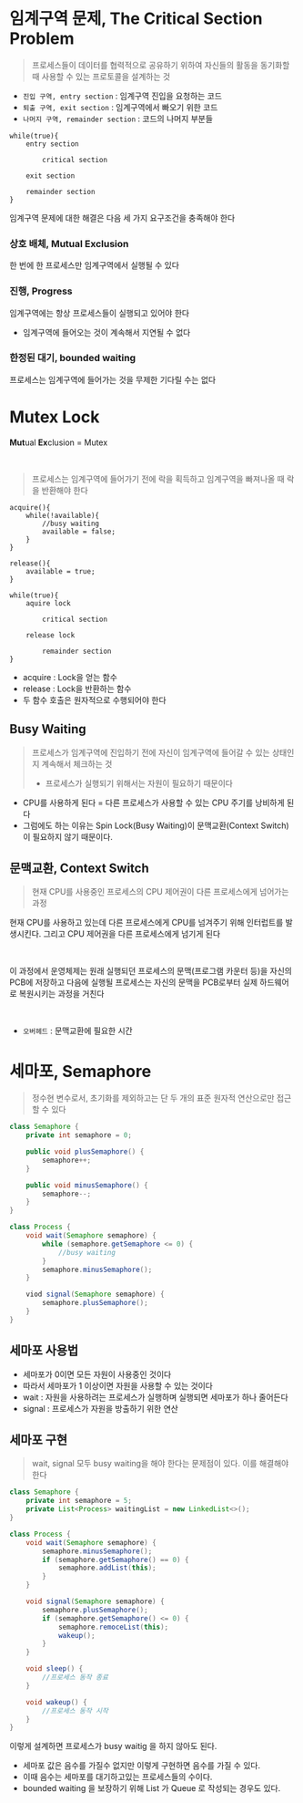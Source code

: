 # 임계구역 문제, The Critical Section Problem

> 프로세스들이 데이터를 협력적으로 공유하기 위하여 자신들의 활동을 동기화할 때 사용할 수 있는 프로토콜을 설계하는 것

* `진입 구역, entry section` : 임계구역 진입을 요청하는 코드
* `퇴출 구역, exit section` : 임계구역에서 빠오기 위한 코드
* `나머지 구역, remainder section` : 코드의 나머지 부분들

```
while(true){
    entry section
    
        critical section
    
    exit section
    
    remainder section
}
```

임계구역 문제에 대한 해결은 다음 세 가지 요구조건을 충족해야 한다

### 상호 배체, Mutual Exclusion

한 번에 한 프로세스만 임계구역에서 실행될 수 있다

### 진행, Progress

임계구역에는 항상 프로세스들이 실행되고 있어야 한다

* 임계구역에 들어오는 것이 계속해서 지연될 수 없다

### 한정된 대기, bounded waiting

프로세스는 임계구역에 들어가는 것을 무제한 기다릴 수는 없다

# Mutex Lock

**Mut**ual **Ex**clusion = Mutex

<br>

> 프로세스는 임계구역에 들어가기 전에 락을 획득하고 임계구역을 빠져나올 때 락을 반환해야 한다

```
acquire(){
    while(!available){
        //busy waiting
        available = false;
    }
}

release(){
    available = true;
}

while(true){
    aquire lock
    
        critical section
        
    release lock
    
        remainder section
}
```

* acquire : Lock을 얻는 함수
* release : Lock을 반환하는 함수
* 두 함수 호출은 원자적으로 수행되어야 한다

## Busy Waiting

> 프로세스가 임계구역에 진입하기 전에 자신이 임계구역에 들어갈 수 있는 상태인지 계속해서 체크하는 것
> * 프로세스가 실행되기 위해서는 자원이 필요하기 때문이다

* CPU를 사용하게 된다 = 다른 프로세스가 사용할 수 있는 CPU 주기를 낭비하게 된다
* 그럼에도 하는 이유는 Spin Lock(Busy Waiting)이 문맥교환(Context Switch)이 필요하지 않기 때문이다.

## 문맥교환, Context Switch

> 현재 CPU를 사용중인 프로세스의 CPU 제어권이 다른 프로세스에게 넘어가는 과정

현재 CPU를 사용하고 있는데 다른 프로세스에게 CPU를 넘겨주기 위해 인터럽트를 발생시킨다.
그리고 CPU 제어권을 다른 프로세스에게 넘기게 된다

<br>

이 과정에서 운영체제는 원래 실행되던 프로세스의 문맥(프로그램 카운터 등)을 자신의 PCB에 저장하고
다음에 실행될 프로세스는 자신의 문맥을 PCB로부터 실제 하드웨어로 복원시키는 과정을 거친다

<br>

* `오버헤드` : 문맥교환에 필요한 시간

# 세마포, Semaphore

> 정수현 변수로서, 초기화를 제외하고는 단 두 개의 표준 원자적 연산으로만 접근할 수 있다

```java
class Semaphore {
    private int semaphore = 0;

    public void plusSemaphore() {
        semaphore++;
    }

    public void minusSemaphore() {
        semaphore--;
    }
}

class Process {
    void wait(Semaphore semaphore) {
        while (semaphore.getSemaphore <= 0) {
            //busy waiting
        }
        semaphore.minusSemaphore();
    }

    viod signal(Semaphore semaphore) {
        semaphore.plusSemaphore();
    }
}
```

## 세마포 사용법

* 세마포가 0이면 모든 자원이 사용중인 것이다
* 따라서 세마포가 1 이상이면 자원을 사용할 수 있는 것이다
* wait : 자원을 사용하려는 프로세스가 실행하며 실행되면 세마포가 하나 줄어든다
* signal : 프로세스가 자원을 방출하기 위한 연산

## 세마포 구현

> wait, signal 모두 busy waiting을 해야 한다는 문제점이 있다. 이를 해결해야 한다

```java
class Semaphore {
    private int semaphore = 5;
    private List<Process> waitingList = new LinkedList<>();
}

class Process {
    void wait(Semaphore semaphore) {
        semaphore.minusSemaphore();
        if (semaphore.getSemaphore() == 0) {
            semaphore.addList(this);
        }
    }

    void signal(Semaphore semaphore) {
        semaphore.plusSemaphore();
        if (semaphore.getSemaphore() <= 0) {
            semaphore.remoceList(this);
            wakeup();
        }
    }

    void sleep() {
        //프로세스 동작 종료
    }

    void wakeup() {
        //프로세스 동작 시작
    }
}
```

이렇게 설계하면 프로세스가 busy waitig 을 하지 않아도 된다.

* 세마포 값은 음수를 가질수 없지만 이렇게 구현하면 음수를 가질 수 있다.
* 이때 음수는 세마포를 대기하고있는 프로세스들의 수이다.
* bounded waiting 을 보장하기 위해 List 가 Queue 로 작성되는 경우도 있다.
